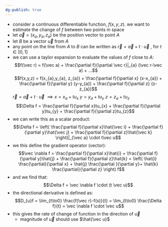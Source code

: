 ```yaml
---
dg-publish: true
---
```


- consider a continuous differentiable function, $f(x,y,z)$. we want to estimate the change of $f$ between two points in space
- let $\vec a = (x_{a}, y_{a}, z_{a})$ be the position vector to point $A$
- let $B$ be a vector $\vec u$ from $A$
- any point on the line from $A$ to $B$ can be written as $\vec r = \vec a + t\cdot\vec u$ , for $t \in [0,1]$
- we can use a taylor expansion to evaluate the values of $f$ close to $A$: 
$$f(\vec r) = f(\vec a) + \frac{\partial f}{\partial \vec r}|_{a} (\vec r-\vec a) + ...$$
$$f(x,y,z) = f(x_{a},y_{a}, z_{a}) + \frac{\partial f}{\partial x} (x-x_{a}) + \frac{\partial f}{\partial y} (y-y_{a}) + \frac{\partial f}{\partial z} (z-z_{a})$$
	$\vec r = \vec a + t \cdot \vec u$
	$\implies x = x_{a}+ t u_{x}$
		$y = y_{a}+ t u_{y}$
		$z = z_{a}+ t u_{z}$
$$\Delta f = \frac{\partial f}{\partial x}tu_{x} + \frac{\partial f}{\partial y}tu_{y} + \frac{\partial f}{\partial z}tu_{z}$$
- we can write this as a scalar product: 
$$\Delta f = \left( \frac{\partial f}{\partial x}\hat{\vec i} + \frac{\partial f}{\partial y}\hat{\vec j} + \frac{\partial f}{\partial z}\hat{\vec k} \right)|_{\vec a} \cdot t\vec u$$
- we this define the gradient operator (vector): 
$$\vec \nabla f = \frac{\partial f}{\partial x}\hat{i} + \frac{\partial f}{\partial y}\hat{j} + \frac{\partial f}{\partial z}\hat{k} = \left( \hat{i} \frac{\partial}{\partial x} + \hat{j} \frac{\partial }{\partial y}+ \hat{k} \frac{\partial}{\partial z} \right) f$$
- and we find that: 
$$\Delta f = \vec \nabla f \cdot (t \vec u)$$
- the directional derivative is defined as: 
$$D_{u}f = \lim_{t\to0} \frac{f(\vec r)-f(s)}{t} = \lim_{t\to0} \frac{\Delta f}{t} = \vec \nabla f \cdot \vec u$$
- this gives the rate of change of function in the direction of $\vec u$
	- magnitude of $\vec u$ should use $\hat{\vec u}$
